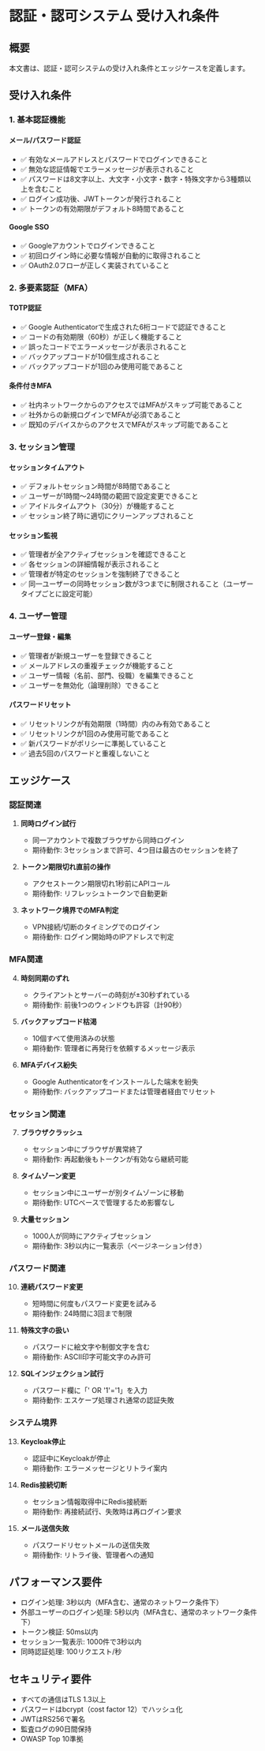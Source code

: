 # 認証・認可システム 受け入れ条件

## 概要
本文書は、認証・認可システムの受け入れ条件とエッジケースを定義します。

## 受け入れ条件

### 1. 基本認証機能

#### メール/パスワード認証
- ✅ 有効なメールアドレスとパスワードでログインできること
- ✅ 無効な認証情報でエラーメッセージが表示されること
- ✅ パスワードは8文字以上、大文字・小文字・数字・特殊文字から3種類以上を含むこと
- ✅ ログイン成功後、JWTトークンが発行されること
- ✅ トークンの有効期限がデフォルト8時間であること

#### Google SSO
- ✅ Googleアカウントでログインできること
- ✅ 初回ログイン時に必要な情報が自動的に取得されること
- ✅ OAuth2.0フローが正しく実装されていること

### 2. 多要素認証（MFA）

#### TOTP認証
- ✅ Google Authenticatorで生成された6桁コードで認証できること
- ✅ コードの有効期限（60秒）が正しく機能すること
- ✅ 誤ったコードでエラーメッセージが表示されること
- ✅ バックアップコードが10個生成されること
- ✅ バックアップコードが1回のみ使用可能であること

#### 条件付きMFA
- ✅ 社内ネットワークからのアクセスではMFAがスキップ可能であること
- ✅ 社外からの新規ログインでMFAが必須であること
- ✅ 既知のデバイスからのアクセスでMFAがスキップ可能であること

### 3. セッション管理

#### セッションタイムアウト
- ✅ デフォルトセッション時間が8時間であること
- ✅ ユーザーが1時間〜24時間の範囲で設定変更できること
- ✅ アイドルタイムアウト（30分）が機能すること
- ✅ セッション終了時に適切にクリーンアップされること

#### セッション監視
- ✅ 管理者が全アクティブセッションを確認できること
- ✅ 各セッションの詳細情報が表示されること
- ✅ 管理者が特定のセッションを強制終了できること
- ✅ 同一ユーザーの同時セッション数が3つまでに制限されること（ユーザータイプごとに設定可能）

### 4. ユーザー管理

#### ユーザー登録・編集
- ✅ 管理者が新規ユーザーを登録できること
- ✅ メールアドレスの重複チェックが機能すること
- ✅ ユーザー情報（名前、部門、役職）を編集できること
- ✅ ユーザーを無効化（論理削除）できること

#### パスワードリセット
- ✅ リセットリンクが有効期限（1時間）内のみ有効であること
- ✅ リセットリンクが1回のみ使用可能であること
- ✅ 新パスワードがポリシーに準拠していること
- ✅ 過去5回のパスワードと重複しないこと

## エッジケース

### 認証関連

1. **同時ログイン試行**
   - 同一アカウントで複数ブラウザから同時ログイン
   - 期待動作: 3セッションまで許可、4つ目は最古のセッションを終了

2. **トークン期限切れ直前の操作**
   - アクセストークン期限切れ1秒前にAPIコール
   - 期待動作: リフレッシュトークンで自動更新

3. **ネットワーク境界でのMFA判定**
   - VPN接続/切断のタイミングでのログイン
   - 期待動作: ログイン開始時のIPアドレスで判定

### MFA関連

4. **時刻同期のずれ**
   - クライアントとサーバーの時刻が±30秒ずれている
   - 期待動作: 前後1つのウィンドウも許容（計90秒）

5. **バックアップコード枯渇**
   - 10個すべて使用済みの状態
   - 期待動作: 管理者に再発行を依頼するメッセージ表示

6. **MFAデバイス紛失**
   - Google Authenticatorをインストールした端末を紛失
   - 期待動作: バックアップコードまたは管理者経由でリセット

### セッション関連

7. **ブラウザクラッシュ**
   - セッション中にブラウザが異常終了
   - 期待動作: 再起動後もトークンが有効なら継続可能

8. **タイムゾーン変更**
   - セッション中にユーザーが別タイムゾーンに移動
   - 期待動作: UTCベースで管理するため影響なし

9. **大量セッション**
   - 1000人が同時にアクティブセッション
   - 期待動作: 3秒以内に一覧表示（ページネーション付き）

### パスワード関連

10. **連続パスワード変更**
    - 短時間に何度もパスワード変更を試みる
    - 期待動作: 24時間に3回まで制限

11. **特殊文字の扱い**
    - パスワードに絵文字や制御文字を含む
    - 期待動作: ASCII印字可能文字のみ許可

12. **SQLインジェクション試行**
    - パスワード欄に「' OR '1'='1」を入力
    - 期待動作: エスケープ処理され通常の認証失敗

### システム境界

13. **Keycloak停止**
    - 認証中にKeycloakが停止
    - 期待動作: エラーメッセージとリトライ案内

14. **Redis接続切断**
    - セッション情報取得中にRedis接続断
    - 期待動作: 再接続試行、失敗時は再ログイン要求

15. **メール送信失敗**
    - パスワードリセットメールの送信失敗
    - 期待動作: リトライ後、管理者への通知

## パフォーマンス要件

- ログイン処理: 3秒以内（MFA含む、通常のネットワーク条件下）
- 外部ユーザーのログイン処理: 5秒以内（MFA含む、通常のネットワーク条件下）
- トークン検証: 50ms以内
- セッション一覧表示: 1000件で3秒以内
- 同時認証処理: 100リクエスト/秒

## セキュリティ要件

- すべての通信はTLS 1.3以上
- パスワードはbcrypt（cost factor 12）でハッシュ化
- JWTはRS256で署名
- 監査ログの90日間保持
- OWASP Top 10準拠
